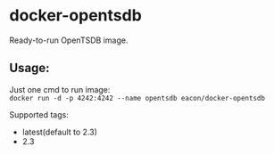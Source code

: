 # docker-opentsdb

Ready-to-run OpenTSDB image.  

## Usage:
Just one cmd to run image:  
```docker run -d -p 4242:4242 --name opentsdb eacon/docker-opentsdb```

Supported tags:
- latest(default to 2.3)
- 2.3

